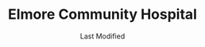 ---
layout: location-page
date: Last Modified
description: "Local COVID-19 testing is available at Elmore Community Hospital in Wetumpka, Alabama, USA."
permalink: "locations/alabama/wetumpka/elmore-community-hospital/"
tags:
  - locations
  - alabama
title: Elmore Community Hospital
uniqueName: elmore-community-hospital
state: Alabama
stateAbbr: AL
hood: "Wetumpka"
address: "500 Hospital Dr"
city: "Wetumpka"
zip: "36092"
zipsNearby: "35007 35144 35010 35011 35014 36251 36830 36831 36832 36849 36003 36005 36061 36006 35032 36008 35035 36010 35040 36850 35042 35043 35044 35045 35046 35051 36020 36255 36852 36853 36256 36022 36024 36025 36026 36029 36855 36030 36031 36032 36741 36034 35072 36035 36036 36037 36039 35078 36858 36040 36041 35082 36042 36043 36860 36861 35085 36749 35089 36862 36046 36793 36047 36266 36865 36752 36049 36062 36750 36051 36013 36052 36053 36054 36267 36761 35115 36101 36102 36103 36104 36105 36106 36107 36108 36109 36110 36111 36112 36113 36114 36115 36116 36117 36118 36119 36120 36121 36123 36124 36125 36130 36131 36132 36133 36134 36135 36140 36141 36142 36177 36191 36057 36866 36801 36802 36803 36804 36064 36065 36758 36066 36067 36068 36069 36792 35136 36071 35137 36874 36775 36875 36701 36702 36703 35143 36075 36790 35149 35150 35151 35160 35161 36023 36045 36078 35171 36080 36079 36081 36082 36083 36088 36087 36785 36089 36091 35178 36276 36879 35183 36092 36093 35186 35187" 
mapUrl: "http://maps.apple.com/?q=Elmore+Community+Hospital&address=500+Hospital+Dr,Wetumpka,Alabama,36092"
locationType: Please contact for drive-thru/walk-in availability.
phone: "334-514-3713"
website: "https://ivycreekhealth.com/"
onlineBooking: undefined
closed: undefined
closedUpdate: June 30th, 2020
notes: "By appointment only. Requires doctor's referral."
days: Weekdays
hours: 7AM-7PM
ctaMessage: Learn more
ctaUrl: "https://ivycreekhealth.com/"
---